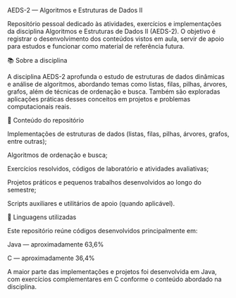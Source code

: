 AEDS-2 — Algoritmos e Estruturas de Dados II

Repositório pessoal dedicado às atividades, exercícios e implementações da disciplina Algoritmos e Estruturas de Dados II (AEDS-2).
O objetivo é registrar o desenvolvimento dos conteúdos vistos em aula, servir de apoio para estudos e funcionar como material de referência futura.

📚 Sobre a disciplina

A disciplina AEDS-2 aprofunda o estudo de estruturas de dados dinâmicas e análise de algoritmos, abordando temas como listas, filas, pilhas, árvores, grafos, além de técnicas de ordenação e busca.
Também são exploradas aplicações práticas desses conceitos em projetos e problemas computacionais reais.

💾 Conteúdo do repositório

Implementações de estruturas de dados (listas, filas, pilhas, árvores, grafos, entre outras);

Algoritmos de ordenação e busca;

Exercícios resolvidos, códigos de laboratório e atividades avaliativas;

Projetos práticos e pequenos trabalhos desenvolvidos ao longo do semestre;

Scripts auxiliares e utilitários de apoio (quando aplicável).

🧠 Linguagens utilizadas

Este repositório reúne códigos desenvolvidos principalmente em:

Java — aproximadamente 63,6%

C — aproximadamente 36,4%

A maior parte das implementações e projetos foi desenvolvida em Java, com exercícios complementares em C conforme o conteúdo abordado na disciplina.
